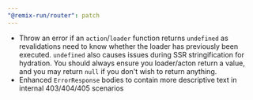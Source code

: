 ```yaml
---
"@remix-run/router": patch
---
```


- Throw an error if an `action`/`loader` function returns `undefined` as revalidations need to know whether the loader has previously been executed. `undefined` also causes issues during SSR stringification for hydration. You should always ensure you loader/acton return a value, and you may return `null` if you don't wish to return anything.
- Enhanced `ErrorResponse` bodies to contain more descriptive text in internal 403/404/405 scenarios
